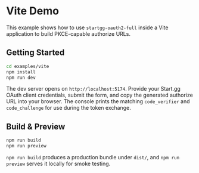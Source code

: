# Vite Demo

This example shows how to use `startgg-oauth2-full` inside a Vite application to build PKCE-capable authorize URLs.

## Getting Started

```bash
cd examples/vite
npm install
npm run dev
```

The dev server opens on `http://localhost:5174`. Provide your Start.gg OAuth client credentials, submit the form, and copy the generated authorize URL into your browser. The console prints the matching `code_verifier` and `code_challenge` for use during the token exchange.

## Build & Preview

```bash
npm run build
npm run preview
```

`npm run build` produces a production bundle under `dist/`, and `npm run preview` serves it locally for smoke testing.
